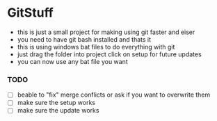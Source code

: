 # GitStuff

- this is just a small project for making using git faster and eiser
- you need to have git bash installed and thats it
- this is using windows bat files to do everything with git
- just drag the folder into project click on setup for future updates
- you can now use any bat file you want




### TODO

- [ ] beable to "fix" merge conflicts or ask if you want to overwrite them
- [ ] make sure the setup works
- [ ] make sure the update works
